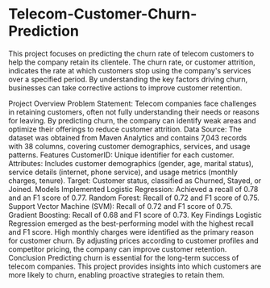 # Telecom-Customer-Churn-Prediction
This project focuses on predicting the churn rate of telecom customers to help the company retain its clientele. The churn rate, or customer attrition, indicates the rate at which customers stop using the company's services over a specified period. By understanding the key factors driving churn, businesses can take corrective actions to improve customer retention.

Project Overview
Problem Statement: Telecom companies face challenges in retaining customers, often not fully understanding their needs or reasons for leaving. By predicting churn, the company can identify weak areas and optimize their offerings to reduce customer attrition.
Data Source: The dataset was obtained from Maven Analytics and contains 7,043 records with 38 columns, covering customer demographics, services, and usage patterns.
Features
CustomerID: Unique identifier for each customer.
Attributes: Includes customer demographics (gender, age, marital status), service details (internet, phone service), and usage metrics (monthly charges, tenure).
Target: Customer status, classified as Churned, Stayed, or Joined.
Models Implemented
Logistic Regression: Achieved a recall of 0.78 and an F1 score of 0.77.
Random Forest: Recall of 0.72 and F1 score of 0.75.
Support Vector Machine (SVM): Recall of 0.72 and F1 score of 0.75.
Gradient Boosting: Recall of 0.68 and F1 score of 0.73.
Key Findings
Logistic Regression emerged as the best-performing model with the highest recall and F1 score.
High monthly charges were identified as the primary reason for customer churn. By adjusting prices according to customer profiles and competitor pricing, the company can improve customer retention.
Conclusion
Predicting churn is essential for the long-term success of telecom companies. This project provides insights into which customers are more likely to churn, enabling proactive strategies to retain them.
